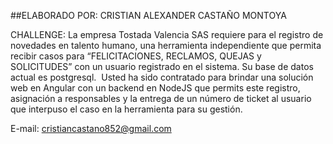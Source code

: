 ##ELABORADO POR:
CRISTIAN ALEXANDER CASTAÑO MONTOYA

CHALLENGE: La empresa Tostada Valencia SAS requiere para el registro de novedades en talento humano, una herramienta independiente que permita recibir casos para “FELICITACIONES, RECLAMOS, QUEJAS y SOLICITUDES” con un usuario registrado en el sistema. Su base de datos actual es postgresql.  Usted ha sido contratado para brindar una solución web en Angular con un backend en NodeJS que permits este registro, asignación a responsables y la entrega de un número de ticket al usuario que interpuso el caso en la herramienta para su gestión.

E-mail: cristiancastano852@gmail.com
